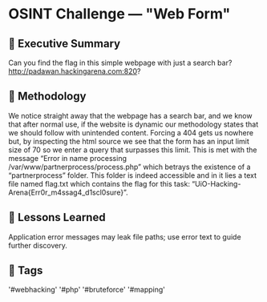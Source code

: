 # OSINT Challenge — "Web Form"

## 🧭 Executive Summary
Can you find the flag in this simple webpage with just a search bar? http://padawan.hackingarena.com:820?


## 🧰 Methodology
We notice straight away that the webpage has a search bar, and we know that after normal use, if the website is dynamic our methodology states that we should follow with unintended content. Forcing a 404 gets us nowhere but, by inspecting the html source we see that the form has an input limit size of 70 so we enter a query that surpasses this limit. This is met with the message “Error in name processing /var/www/partnerprocess/process.php” which betrays the existence of a “partnerprocess” folder. This folder is indeed accessible and in it lies a text file named flag.txt which contains the flag for this task: “UiO-Hacking-Arena{Err0r_m4ssag4_d1scl0sure}”. 

## 🧩 Lessons Learned
Application error messages may leak file paths; use error text to guide further discovery.

## 🧠 Tags
'#webhacking' '#php' '#bruteforce' '#mapping'


